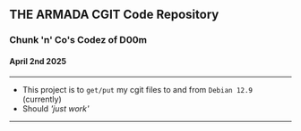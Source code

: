 ## THE ARMADA CGIT Code Repository
### Chunk 'n' Co's Codez of D00m
#### April 2nd 2025

***

- This project is to `get/put` my cgit files to and from `Debian 12.9` (currently)
- Should _'just work'_

***
